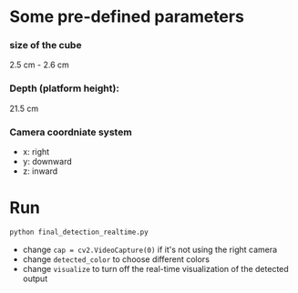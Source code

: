 # Some pre-defined parameters

### size of the cube
2.5 cm - 2.6 cm

### Depth (platform height):
21.5 cm


### Camera coordniate system
- x: right
- y: downward
- z: inward


# Run
```bash
python final_detection_realtime.py
```

- change `cap = cv2.VideoCapture(0)` if it's not using the right camera
- change `detected_color` to choose different colors
- change `visualize` to turn off the real-time visualization of the detected output